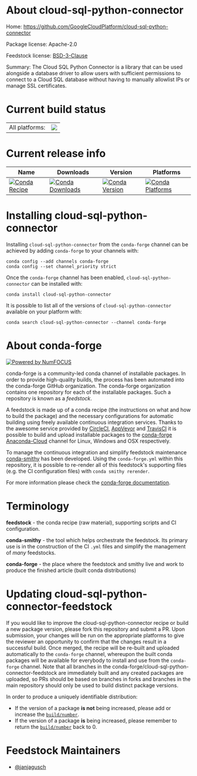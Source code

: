 About cloud-sql-python-connector
================================

Home: https://github.com/GoogleCloudPlatform/cloud-sql-python-connector

Package license: Apache-2.0

Feedstock license: [BSD-3-Clause](https://github.com/conda-forge/cloud-sql-python-connector-feedstock/blob/master/LICENSE.txt)

Summary: The Cloud SQL Python Connector is a library that can be used alongside a database driver to allow users with sufficient permissions to connect to a Cloud SQL database without having to manually allowlist IPs or manage SSL certificates.

Current build status
====================


<table><tr><td>All platforms:</td>
    <td>
      <a href="https://dev.azure.com/conda-forge/feedstock-builds/_build/latest?definitionId=13421&branchName=master">
        <img src="https://dev.azure.com/conda-forge/feedstock-builds/_apis/build/status/cloud-sql-python-connector-feedstock?branchName=master">
      </a>
    </td>
  </tr>
</table>

Current release info
====================

| Name | Downloads | Version | Platforms |
| --- | --- | --- | --- |
| [![Conda Recipe](https://img.shields.io/badge/recipe-cloud--sql--python--connector-green.svg)](https://anaconda.org/conda-forge/cloud-sql-python-connector) | [![Conda Downloads](https://img.shields.io/conda/dn/conda-forge/cloud-sql-python-connector.svg)](https://anaconda.org/conda-forge/cloud-sql-python-connector) | [![Conda Version](https://img.shields.io/conda/vn/conda-forge/cloud-sql-python-connector.svg)](https://anaconda.org/conda-forge/cloud-sql-python-connector) | [![Conda Platforms](https://img.shields.io/conda/pn/conda-forge/cloud-sql-python-connector.svg)](https://anaconda.org/conda-forge/cloud-sql-python-connector) |

Installing cloud-sql-python-connector
=====================================

Installing `cloud-sql-python-connector` from the `conda-forge` channel can be achieved by adding `conda-forge` to your channels with:

```
conda config --add channels conda-forge
conda config --set channel_priority strict
```

Once the `conda-forge` channel has been enabled, `cloud-sql-python-connector` can be installed with:

```
conda install cloud-sql-python-connector
```

It is possible to list all of the versions of `cloud-sql-python-connector` available on your platform with:

```
conda search cloud-sql-python-connector --channel conda-forge
```


About conda-forge
=================

[![Powered by NumFOCUS](https://img.shields.io/badge/powered%20by-NumFOCUS-orange.svg?style=flat&colorA=E1523D&colorB=007D8A)](http://numfocus.org)

conda-forge is a community-led conda channel of installable packages.
In order to provide high-quality builds, the process has been automated into the
conda-forge GitHub organization. The conda-forge organization contains one repository
for each of the installable packages. Such a repository is known as a *feedstock*.

A feedstock is made up of a conda recipe (the instructions on what and how to build
the package) and the necessary configurations for automatic building using freely
available continuous integration services. Thanks to the awesome service provided by
[CircleCI](https://circleci.com/), [AppVeyor](https://www.appveyor.com/)
and [TravisCI](https://travis-ci.com/) it is possible to build and upload installable
packages to the [conda-forge](https://anaconda.org/conda-forge)
[Anaconda-Cloud](https://anaconda.org/) channel for Linux, Windows and OSX respectively.

To manage the continuous integration and simplify feedstock maintenance
[conda-smithy](https://github.com/conda-forge/conda-smithy) has been developed.
Using the ``conda-forge.yml`` within this repository, it is possible to re-render all of
this feedstock's supporting files (e.g. the CI configuration files) with ``conda smithy rerender``.

For more information please check the [conda-forge documentation](https://conda-forge.org/docs/).

Terminology
===========

**feedstock** - the conda recipe (raw material), supporting scripts and CI configuration.

**conda-smithy** - the tool which helps orchestrate the feedstock.
                   Its primary use is in the construction of the CI ``.yml`` files
                   and simplify the management of *many* feedstocks.

**conda-forge** - the place where the feedstock and smithy live and work to
                  produce the finished article (built conda distributions)


Updating cloud-sql-python-connector-feedstock
=============================================

If you would like to improve the cloud-sql-python-connector recipe or build a new
package version, please fork this repository and submit a PR. Upon submission,
your changes will be run on the appropriate platforms to give the reviewer an
opportunity to confirm that the changes result in a successful build. Once
merged, the recipe will be re-built and uploaded automatically to the
`conda-forge` channel, whereupon the built conda packages will be available for
everybody to install and use from the `conda-forge` channel.
Note that all branches in the conda-forge/cloud-sql-python-connector-feedstock are
immediately built and any created packages are uploaded, so PRs should be based
on branches in forks and branches in the main repository should only be used to
build distinct package versions.

In order to produce a uniquely identifiable distribution:
 * If the version of a package **is not** being increased, please add or increase
   the [``build/number``](https://docs.conda.io/projects/conda-build/en/latest/resources/define-metadata.html#build-number-and-string).
 * If the version of a package **is** being increased, please remember to return
   the [``build/number``](https://docs.conda.io/projects/conda-build/en/latest/resources/define-metadata.html#build-number-and-string)
   back to 0.

Feedstock Maintainers
=====================

* [@janjagusch](https://github.com/janjagusch/)

